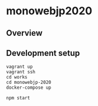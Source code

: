 # monowebjp2020
## Overview
## Development setup
```shell script
vagrant up
vagrant ssh
cd works
cd monowebjp-2020
docker-compose up
```

```shell script
npm start
```